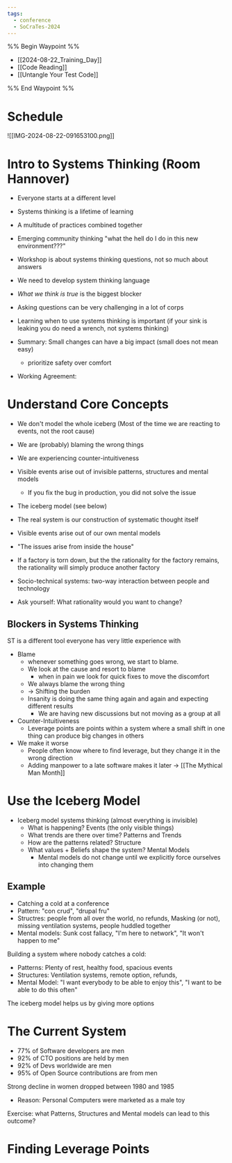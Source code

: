 ```yaml
---
tags:
  - conference
  - SoCraTes-2024
---
```


%% Begin Waypoint %%
- [[2024-08-22_Training_Day]]
- [[Code Reading]]
- [[Untangle Your Test Code]]

%% End Waypoint %%

# Schedule

![[IMG-2024-08-22-091653100.png]]

# Intro to Systems Thinking (Room Hannover)

- Everyone starts at a different level
- Systems thinking is a lifetime of learning
- A multitude of practices combined together
- Emerging community thinking "what the hell do I do in this new environment???"
- Workshop is about systems thinking questions, not so much about answers
- We need to develop system thinking language
- *What we think is true* is the biggest blocker
- Asking questions can be very challenging in a lot of corps
- Learning when to use systems thinking is important (if your sink is leaking you do need a wrench, not systems thinking)

- Summary: Small changes can have a big impact (small does not mean easy)
	- prioritize safety over comfort
- Working Agreement:

# Understand Core Concepts

- We don't model the whole iceberg (Most of the time we are reacting to events, not the root cause)
- We are (probably) blaming the wrong things
- We are experiencing counter-intuitiveness

- Visible events arise out of invisible patterns, structures and mental models
	- If you fix the bug in production, you did not solve the issue
- The iceberg model (see below)
- The real system is our construction of systematic thought itself
- Visible events arise out of our own mental models
- "The issues arise from inside the house"
- If a factory is torn down, but the the rationality for the factory remains, the rationality will simply produce another factory
- Socio-technical systems: two-way interaction between people and technology
- Ask yourself: What rationality would you want to change?

## Blockers in Systems Thinking

ST is a different tool everyone has very little experience with
- Blame
	- whenever something goes wrong, we start to blame.
	- We look at the cause and resort to blame
		- when in pain we look for quick fixes to move the discomfort
	- We always blame the wrong thing
	- -> Shifting the burden
	- Insanity is doing the same thing again and again and expecting different results
		- We are having new discussions but not moving as a group at all
- Counter-Intuitiveness
	- Leverage points are points within a system where a small shift in one thing can produce big changes in others
- We make it worse
	- People often know where to find leverage, but they change it in the wrong direction
	- Adding manpower to a late software makes it later -> [[The Mythical Man Month]]

# Use the Iceberg Model

- Iceberg model systems thinking (almost everything is invisible)
	- What is happening? Events (the only visible things)
	- What trends are there over time? Patterns and Trends
	- How are the patterns related? Structure
	- What values + Beliefs shape the system? Mental Models
		- Mental models do not change until we explicitly force ourselves into changing them

## Example

- Catching a cold at a conference
- Pattern: "con crud", "drupal fru"
- Structres: people from all over the world, no refunds, Masking (or not), missing ventilation systems, people huddled together
- Mental models: Sunk cost fallacy, "I'm here to network", "It won't happen to me"

Building a system where nobody catches a cold:
- Patterns: Plenty of rest, healthy food, spacious events
- Structures: Ventilation systems, remote option, refunds,
- Mental Model: "I want everybody to be able to enjoy this", "I want to be able to do this often"

The iceberg model helps us by giving more options

# The Current System

- 77% of Software developers are men
- 92% of CTO positions are held by men
- 92% of Devs worldwide are men
- 95% of Open Source contributions are from men

Strong decline in women dropped between 1980 and 1985
- Reason: Personal Computers were marketed as a male toy

Exercise: what Patterns, Structures and Mental models can lead to this outcome?

# Finding Leverage Points
